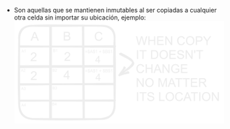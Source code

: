 - Son aquellas que se mantienen inmutables al ser copiadas a cualquier otra celda sin importar su ubicación, ejemplo:
  ![image.png](../assets/image_1687837804582_0.png)